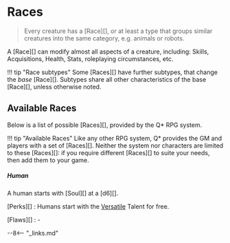 # Races

> Every creature has a [Race][], or at least a type that groups similar
> creatures into the same category, e.g. animals or robots.

A [Race][] can modify almost all aspects of a creature, including: Skills,
Acquisitions, Health, Stats, roleplaying circumstances, etc.

!!! tip "Race subtypes"
    Some [Races][] have further subtypes, that change the *base* [Race][].
    Subtypes share all other characteristics of the base [Race][], unless
    otherwise noted.

## Available Races

Below is a list of possible [Races][], provided by the Q* RPG system.

!!! tip "Available Races"
    Like any other RPG system, Q* provides the GM and players with a set of
    [Races][]. Neither the system nor characters are limited to these [Races][]:
    if you require different [Races][] to suite your needs, then add them to
    your game.

<div class="qs-list-test full-width" markdown="1">

##### Human

A human starts with [Soul][] at a [d6][].

[Perks][]
:   Humans start with the [Versatile](/character/perks#versatile) Talent for
free.

[Flaws][]
:   -

</div>

--8<-- "_links.md"
